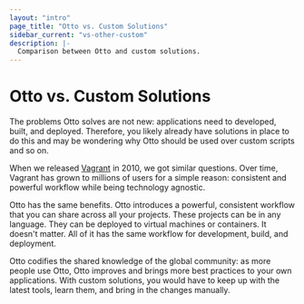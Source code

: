 ```yaml
---
layout: "intro"
page_title: "Otto vs. Custom Solutions"
sidebar_current: "vs-other-custom"
description: |-
  Comparison between Otto and custom solutions.
---
```


# Otto vs. Custom Solutions

The problems Otto solves are not new: applications need to developed,
built, and deployed. Therefore, you likely already have solutions in place
to do this and may be wondering why Otto should be used over custom scripts
and so on.

When we released [Vagrant](https://vagrantup.com) in 2010, we got similar
questions. Over time, Vagrant has grown to millions of users for a simple
reason: consistent and powerful workflow while being technology agnostic.

Otto has the same benefits. Otto introduces a powerful, consistent workflow
that you can share across all your projects. These projects can be in
any language. They can be deployed to virtual machines or containers. It
doesn't matter. All of it has the same workflow for development, build,
and deployment.

Otto codifies the shared knowledge of the global community: as more people
use Otto, Otto improves and brings more best practices to your own
applications. With custom solutions, you would have to keep up with the
latest tools, learn them, and bring in the changes manually.
